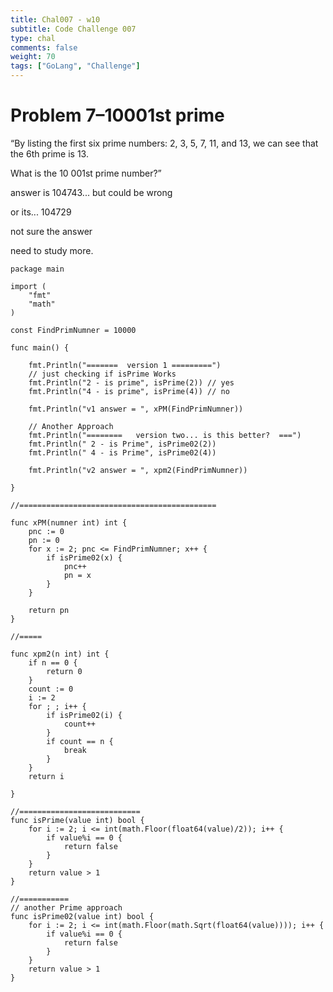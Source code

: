 ```yaml
---
title: Chal007 - w10
subtitle: Code Challenge 007
type: chal
comments: false
weight: 70
tags: ["GoLang", "Challenge"]
---
```


# Problem 7–10001st prime
“By listing the first six prime numbers: 2, 3, 5, 7, 11, and 13, we can see that the 6th prime is 13.

What is the 10 001st prime number?”

answer is 104743... but could be wrong

or its...
104729


not sure the answer

need to study more.





~~~
package main

import (
	"fmt"
	"math"
)

const FindPrimNumner = 10000

func main() {

	fmt.Println("=======  version 1 =========")
	// just checking if isPrime Works
	fmt.Println("2 - is prime", isPrime(2)) // yes
	fmt.Println("4 - is prime", isPrime(4)) // no

	fmt.Println("v1 answer = ", xPM(FindPrimNumner))

	// Another Approach
	fmt.Println("========   version two... is this better?  ===")
	fmt.Println(" 2 - is Prime", isPrime02(2))
	fmt.Println(" 4 - is Prime", isPrime02(4))

	fmt.Println("v2 answer = ", xpm2(FindPrimNumner))

}

//============================================

func xPM(numner int) int {
	pnc := 0
	pn := 0
	for x := 2; pnc <= FindPrimNumner; x++ {
		if isPrime02(x) {
			pnc++
			pn = x
		}
	}

	return pn
}

//=====

func xpm2(n int) int {
	if n == 0 {
		return 0
	}
	count := 0
	i := 2
	for ; ; i++ {
		if isPrime02(i) {
			count++
		}
		if count == n {
			break
		}
	}
	return i

}

//===========================
func isPrime(value int) bool {
	for i := 2; i <= int(math.Floor(float64(value)/2)); i++ {
		if value%i == 0 {
			return false
		}
	}
	return value > 1
}

//===========
// another Prime approach
func isPrime02(value int) bool {
	for i := 2; i <= int(math.Floor(math.Sqrt(float64(value)))); i++ {
		if value%i == 0 {
			return false
		}
	}
	return value > 1
}


~~~